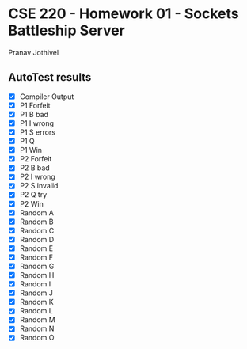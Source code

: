 # CSE 220 - Homework 01 - Sockets Battleship Server
Pranav Jothivel

## AutoTest results
- [x] Compiler Output
- [x] P1 Forfeit
- [x] P1 B bad
- [x] P1 I wrong
- [x] P1 S errors
- [x] P1 Q
- [x] P1 Win
- [x] P2 Forfeit
- [x] P2 B bad
- [x] P2 I wrong
- [x] P2 S invalid
- [x] P2 Q try
- [x] P2 Win
- [x] Random A
- [x] Random B
- [x] Random C
- [x] Random D
- [x] Random E
- [x] Random F
- [x] Random G
- [x] Random H
- [x] Random I
- [x] Random J
- [x] Random K
- [x] Random L
- [x] Random M
- [x] Random N
- [x] Random O